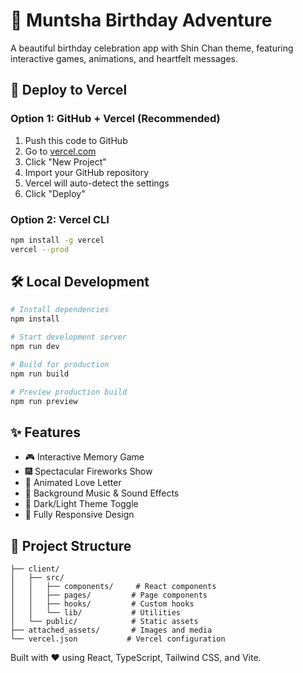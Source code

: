 # 🎉 Muntsha Birthday Adventure

A beautiful birthday celebration app with Shin Chan theme, featuring interactive games, animations, and heartfelt messages.

## 🚀 Deploy to Vercel

### Option 1: GitHub + Vercel (Recommended)
1. Push this code to GitHub
2. Go to [vercel.com](https://vercel.com)
3. Click "New Project"
4. Import your GitHub repository
5. Vercel will auto-detect the settings
6. Click "Deploy"

### Option 2: Vercel CLI
```bash
npm install -g vercel
vercel --prod
```

## 🛠️ Local Development

```bash
# Install dependencies
npm install

# Start development server
npm run dev

# Build for production
npm run build

# Preview production build
npm run preview
```

## ✨ Features

- 🎮 Interactive Memory Game
- 🎆 Spectacular Fireworks Show
- 💌 Animated Love Letter
- 🎵 Background Music & Sound Effects
- 🌙 Dark/Light Theme Toggle
- 📱 Fully Responsive Design

## 🎯 Project Structure

```
├── client/
│   ├── src/
│   │   ├── components/     # React components
│   │   ├── pages/         # Page components
│   │   ├── hooks/         # Custom hooks
│   │   └── lib/           # Utilities
│   └── public/            # Static assets
├── attached_assets/       # Images and media
└── vercel.json           # Vercel configuration
```

Built with ❤️ using React, TypeScript, Tailwind CSS, and Vite.